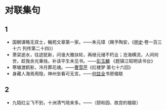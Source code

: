 # 对联集句

## 1

- 国朝谋略无双士，翰苑文章第一家。——朱元璋（赐予陶安，《[明史](../wiki/明史.md)·卷一百三十六 列传第二十四》）
- 萧梁逝水，往迹犹新，问谁大雅扶轮，再继元储不朽业；沧海横流，人间何世，趁我余光秉烛，补读平生未见书。——[彭玉麟](../wiki/彭玉麟.md) 《题镇江昭明读书台》
- 寒塘渡鹤影，冷月葬花魂。——[曹雪芹](../wiki/曹雪芹.md)《红楼梦·第七十六回》
- 身藏人海焉用隐，神州坐看可无言。——[何兹全](../wiki/何兹全.md)书房楹联
## 2

- 九陌红尘飞不到，十洲清气晓来多。——（颐和园、故宫的楹联）
